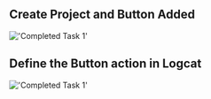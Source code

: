 ## Create Project and Button Added
!['Completed Task 1'](Screenshot/Task1_Completed.png)

## Define the Button action in Logcat
!['Completed Task 1'](Screenshot/Task1_ButtonAction_Logcat.PNG)
